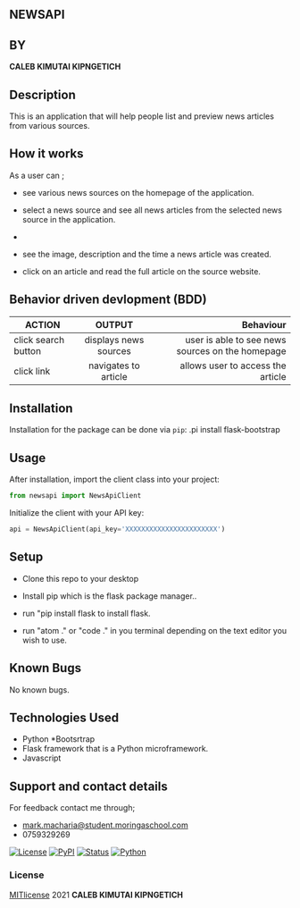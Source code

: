 ## NEWSAPI 
## BY
**CALEB KIMUTAI KIPNGETICH**

## Description
This is an application that will help people list and preview news articles from various sources.
 
## How it works 
As a user can ;
* see various news sources on the homepage of the application.

*  select a news source and see all news articles from the selected news source in the application.
* 
* see the image, description and the time a news article was created.

* click on an article and read the full article on the source website.

## Behavior driven devlopment (BDD)

| ACTION        | OUTPUT              | Behaviour                                         |
| ---------------- |:--------------------:| -------------------------------------------------:|
| click search button          |displays news sources | user is able to see news sources on the homepage  |
| click link       |navigates to article  | allows user to access the article                 |

## Installation

Installation for the package can be done via `pip`:
.pi install flask-bootstrap

## Usage

After installation, import the client class into your project:

```python
from newsapi import NewsApiClient
```

Initialize the client with your API key:

```python
api = NewsApiClient(api_key='XXXXXXXXXXXXXXXXXXXXXXX')
```

## Setup
* Clone this repo to your desktop

* Install pip which is the flask package manager..
* run "pip install flask to install flask.
* run "atom ." or "code ." in you terminal depending on the text editor you wish to use.

## Known Bugs
No known bugs.

## Technologies Used
* Python
*Bootsrtrap
* Flask framework that is a Python microframework.
* Javascript


## Support and contact details
For feedback contact me through;
* mark.macharia@student.moringaschool.com
* 0759329269

[![License](https://img.shields.io/github/license/mattlisiv/newsapi-python.svg)](https://github.com/mattlisiv/newsapi-python/blob/master/LICENSE.txt)
[![PyPI](https://img.shields.io/pypi/v/newsapi-python.svg)](https://pypi.org/project/newsapi-python/)
[![Status](https://img.shields.io/pypi/status/newsapi-python.svg)](https://pypi.org/project/newsapi-python/)
[![Python](https://img.shields.io/pypi/pyversions/newsapi-python.svg)](https://pypi.org/project/newsapi-python)

### License
[MITlicense](LICENSE) 2021 **CALEB KIMUTAI KIPNGETICH**